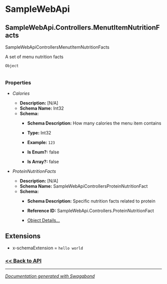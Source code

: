 
# SampleWebApi

## SampleWebApi.Controllers.MenutItemNutritionFacts

SampleWebApiControllersMenutItemNutritionFacts

A set of menu nutrition facts


`Object`

```

```

### Properties


* *Calories*
    * **Description:** [N/A]
    * **Schema Name:** Int32
    * **Schema:** 
        * **Schema Description:** How many calories the menu item contains
 
        * **Type:** Int32
        * **Example:** `123`
        * **Is Enum?:** false
        * **Is Array?:** false
    

* *ProteinNutritionFacts*
    * **Description:** [N/A]
    * **Schema Name:** SampleWebApiControllersProteinNutritionFact
    * **Schema:** 
        * **Schema Description:** Specific nutrition facts related to protein
 
        * **Reference ID:** SampleWebApi.Controllers.ProteinNutritionFact
        * [Object Details...](../schema/SampleWebApiControllersProteinNutritionFact.md)
    




## Extensions
* x-schemaExtension = `hello world`


### [<< Back to API](../SampleWebApi.Readme.md)

*** 

*[Documentation generated with Swagabond](https://github.com/jordanbleu/swagabond)*

